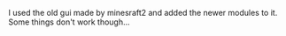 I used the old gui made by minesraft2 and added the newer modules to it.
Some things don't work though...
